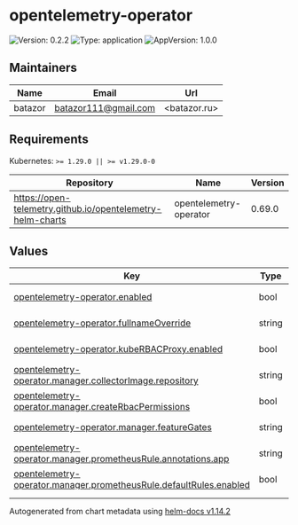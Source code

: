 # opentelemetry-operator

![Version: 0.2.2](https://img.shields.io/badge/Version-0.2.2-informational?style=flat-square) ![Type: application](https://img.shields.io/badge/Type-application-informational?style=flat-square) ![AppVersion: 1.0.0](https://img.shields.io/badge/AppVersion-1.0.0-informational?style=flat-square)

## Maintainers

| Name | Email | Url |
| ---- | ------ | --- |
| batazor | <batazor111@gmail.com> | <batazor.ru> |

## Requirements

Kubernetes: `>= 1.29.0 || >= v1.29.0-0`

| Repository | Name | Version |
|------------|------|---------|
| https://open-telemetry.github.io/opentelemetry-helm-charts | opentelemetry-operator | 0.69.0 |

## Values

<table height="400px" >
	<thead>
		<th>Key</th>
		<th>Type</th>
		<th>Default</th>
		<th>Description</th>
	</thead>
	<tbody>
		<tr>
			<td id="opentelemetry-operator--enabled"><a href="./values.yaml#L2">opentelemetry-operator.enabled</a></td>
			<td>
bool
</td>
			<td>
				<div style="max-width: 300px;">
<pre lang="json">
true
</pre>
</div>
			</td>
			<td></td>
		</tr>
		<tr>
			<td id="opentelemetry-operator--fullnameOverride"><a href="./values.yaml#L4">opentelemetry-operator.fullnameOverride</a></td>
			<td>
string
</td>
			<td>
				<div style="max-width: 300px;">
<pre lang="json">
"opentelemetry-operator"
</pre>
</div>
			</td>
			<td></td>
		</tr>
		<tr>
			<td id="opentelemetry-operator--kubeRBACProxy--enabled"><a href="./values.yaml#L7">opentelemetry-operator.kubeRBACProxy.enabled</a></td>
			<td>
bool
</td>
			<td>
				<div style="max-width: 300px;">
<pre lang="json">
true
</pre>
</div>
			</td>
			<td></td>
		</tr>
		<tr>
			<td id="opentelemetry-operator--manager--collectorImage--repository"><a href="./values.yaml#L13">opentelemetry-operator.manager.collectorImage.repository</a></td>
			<td>
string
</td>
			<td>
				<div style="max-width: 300px;">
<pre lang="json">
"otel/opentelemetry-collector-k8s"
</pre>
</div>
			</td>
			<td></td>
		</tr>
		<tr>
			<td id="opentelemetry-operator--manager--createRbacPermissions"><a href="./values.yaml#L30">opentelemetry-operator.manager.createRbacPermissions</a></td>
			<td>
bool
</td>
			<td>
				<div style="max-width: 300px;">
<pre lang="json">
true
</pre>
</div>
			</td>
			<td></td>
		</tr>
		<tr>
			<td id="opentelemetry-operator--manager--featureGates"><a href="./values.yaml#L10">opentelemetry-operator.manager.featureGates</a></td>
			<td>
string
</td>
			<td>
				<div style="max-width: 300px;">
<pre lang="json">
""
</pre>
</div>
			</td>
			<td></td>
		</tr>
		<tr>
			<td id="opentelemetry-operator--manager--prometheusRule--annotations--app"><a href="./values.yaml#L25">opentelemetry-operator.manager.prometheusRule.annotations.app</a></td>
			<td>
string
</td>
			<td>
				<div style="max-width: 300px;">
<pre lang="json">
"opentelemetry-operator"
</pre>
</div>
			</td>
			<td></td>
		</tr>
		<tr>
			<td id="opentelemetry-operator--manager--prometheusRule--defaultRules--enabled"><a href="./values.yaml#L28">opentelemetry-operator.manager.prometheusRule.defaultRules.enabled</a></td>
			<td>
bool
</td>
			<td>
				<div style="max-width: 300px;">
<pre lang="json">
true
</pre>
</div>
			</td>
			<td></td>
		</tr>
		<tr>
			<td id="opentelemetry-operator--manager--prometheusRule--enabled"><a href="./values.yaml#L22">opentelemetry-operator.manager.prometheusRule.enabled</a></td>
			<td>
bool
</td>
			<td>
				<div style="max-width: 300px;">
<pre lang="json">
true
</pre>
</div>
			</td>
			<td></td>
		</tr>
		<tr>
			<td id="opentelemetry-operator--manager--serviceMonitor--enabled"><a href="./values.yaml#L16">opentelemetry-operator.manager.serviceMonitor.enabled</a></td>
			<td>
bool
</td>
			<td>
				<div style="max-width: 300px;">
<pre lang="json">
true
</pre>
</div>
			</td>
			<td></td>
		</tr>
		<tr>
			<td id="opentelemetry-operator--manager--serviceMonitor--extraLabels--release"><a href="./values.yaml#L19">opentelemetry-operator.manager.serviceMonitor.extraLabels.release</a></td>
			<td>
string
</td>
			<td>
				<div style="max-width: 300px;">
<pre lang="json">
"prometheus-operator"
</pre>
</div>
			</td>
			<td></td>
		</tr>
	</tbody>
</table>

----------------------------------------------
Autogenerated from chart metadata using [helm-docs v1.14.2](https://github.com/norwoodj/helm-docs/releases/v1.14.2)
